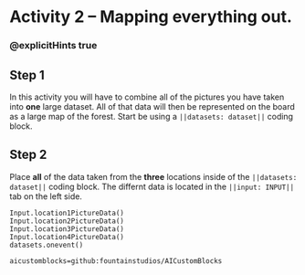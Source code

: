 # Activity 2 – Mapping everything out.

### @explicitHints true

## Step 1
In this activity you will have to combine all of the pictures you have taken into **one** large dataset. All of that data will then be represented on 
the board as a large map of the forest. Start be using a `||datasets: dataset||` coding block. 

## Step 2
Place **all** of the data taken from the **three** locations inside of the `||datasets: dataset||` coding block. The differnt data is located in the 
`||input: INPUT||` tab on the left side. 


```ghost
Input.location1PictureData()
Input.location2PictureData()
Input.location3PictureData()
Input.location4PictureData()
datasets.onevent()
```

```package
aicustomblocks=github:fountainstudios/AICustomBlocks
```